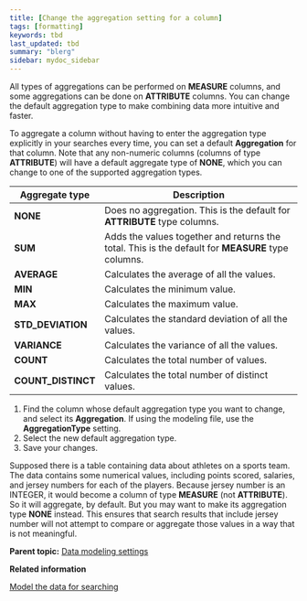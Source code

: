 ```yaml
---
title: [Change the aggregation setting for a column]
tags: [formatting]
keywords: tbd
last_updated: tbd
summary: "blerg"
sidebar: mydoc_sidebar
---
```

All types of aggregations can be performed on **MEASURE** columns, and some aggregations can be done on **ATTRIBUTE** columns. You can change the default aggregation type to make combining data more intuitive and faster.

To aggregate a column without having to enter the aggregation type explicitly in your searches every time, you can set a default **Aggregation** for that column. Note that any non-numeric columns (columns of type **ATTRIBUTE**) will have a default aggregate type of **NONE**, which you can change to one of the supported aggregation types.

|Aggregate type|Description|
|--------------|-----------|
|**NONE**|Does no aggregation. This is the default for **ATTRIBUTE** type columns.|
|**SUM**|Adds the values together and returns the total. This is the default for **MEASURE** type columns.|
|**AVERAGE**|Calculates the average of all the values.|
|**MIN** |Calculates the minimum value.|
|**MAX**|Calculates the maximum value.|
|**STD\_DEVIATION**|Calculates the standard deviation of all the values.|
|**VARIANCE**|Calculates the variance of all the values.|
|**COUNT**|Calculates the total number of values.|
|**COUNT\_DISTINCT**|Calculates the total number of distinct values.|

1.   Find the column whose default aggregation type you want to change, and select its **Aggregation**. If using the modeling file, use the **AggregationType** setting.
2.   Select the new default aggregation type.
3.   Save your changes.

Supposed there is a table containing data about athletes on a sports team. The data contains some numerical values, including points scored, salaries, and jersey numbers for each of the players. Because jersey number is an INTEGER, it would become a column of type **MEASURE** (not **ATTRIBUTE**). So it will aggregate, by default. But you may want to make its aggregation type **NONE** instead. This ensures that search results that include jersey number will not attempt to compare or aggregate those values in a way that is not meaningful.

**Parent topic:** [Data modeling settings](../../admin/data_modeling/data_modeling_settings.html)

**Related information**  


[Model the data for searching](semantic_modeling.html#)
